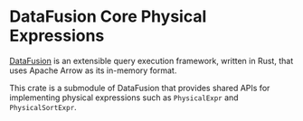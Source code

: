 <!---
  Licensed to the Apache Software Foundation (ASF) under one
  or more contributor license agreements.  See the NOTICE file
  distributed with this work for additional information
  regarding copyright ownership.  The ASF licenses this file
  to you under the Apache License, Version 2.0 (the
  "License"); you may not use this file except in compliance
  with the License.  You may obtain a copy of the License at

    http://www.apache.org/licenses/LICENSE-2.0

  Unless required by applicable law or agreed to in writing,
  software distributed under the License is distributed on an
  "AS IS" BASIS, WITHOUT WARRANTIES OR CONDITIONS OF ANY
  KIND, either express or implied.  See the License for the
  specific language governing permissions and limitations
  under the License.
-->

# DataFusion Core Physical Expressions

[DataFusion][df] is an extensible query execution framework, written in Rust, that uses Apache Arrow as its in-memory format.

This crate is a submodule of DataFusion that provides shared APIs for implementing
physical expressions such as `PhysicalExpr` and `PhysicalSortExpr`.

[df]: https://crates.io/crates/datafusion

